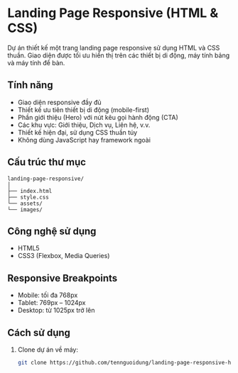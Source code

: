 # Landing Page Responsive (HTML & CSS)

Dự án thiết kế một trang landing page responsive sử dụng HTML và CSS thuần. Giao diện được tối ưu hiển thị trên các thiết bị di động, máy tính bảng và máy tính để bàn.

## Tính năng

- Giao diện responsive đầy đủ
- Thiết kế ưu tiên thiết bị di động (mobile-first)
- Phần giới thiệu (Hero) với nút kêu gọi hành động (CTA)
- Các khu vực: Giới thiệu, Dịch vụ, Liên hệ, v.v.
- Thiết kế hiện đại, sử dụng CSS thuần túy
- Không dùng JavaScript hay framework ngoài
<!--
## Demo

![Xem trước](preview.png)  
*(Bạn có thể thay thế ảnh này bằng ảnh chụp màn hình trang web của bạn)*
-->
## Cấu trúc thư mục

```
landing-page-responsive/
│
├── index.html
├── style.css
└── assets/
└── images/
```


## Công nghệ sử dụng

- HTML5
- CSS3 (Flexbox, Media Queries)

## Responsive Breakpoints

- Mobile: tối đa 768px
- Tablet: 769px – 1024px
- Desktop: từ 1025px trở lên

## Cách sử dụng

1. Clone dự án về máy:
   ```bash
   git clone https://github.com/tennguoidung/landing-page-responsive-html-css.git

